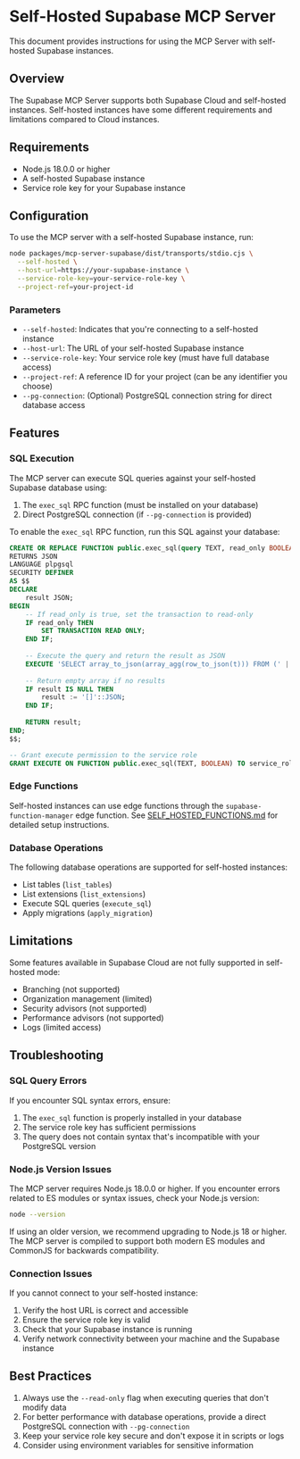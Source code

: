# Self-Hosted Supabase MCP Server

This document provides instructions for using the MCP Server with self-hosted Supabase instances.

## Overview

The Supabase MCP Server supports both Supabase Cloud and self-hosted instances. Self-hosted instances have some different requirements and limitations compared to Cloud instances.

## Requirements

- Node.js 18.0.0 or higher
- A self-hosted Supabase instance
- Service role key for your Supabase instance

## Configuration

To use the MCP server with a self-hosted Supabase instance, run:

```bash
node packages/mcp-server-supabase/dist/transports/stdio.cjs \
  --self-hosted \
  --host-url=https://your-supabase-instance \
  --service-role-key=your-service-role-key \
  --project-ref=your-project-id
```

### Parameters

- `--self-hosted`: Indicates that you're connecting to a self-hosted instance
- `--host-url`: The URL of your self-hosted Supabase instance
- `--service-role-key`: Your service role key (must have full database access)
- `--project-ref`: A reference ID for your project (can be any identifier you choose)
- `--pg-connection`: (Optional) PostgreSQL connection string for direct database access

## Features

### SQL Execution

The MCP server can execute SQL queries against your self-hosted Supabase database using:

1. The `exec_sql` RPC function (must be installed on your database)
2. Direct PostgreSQL connection (if `--pg-connection` is provided)

To enable the `exec_sql` RPC function, run this SQL against your database:

```sql
CREATE OR REPLACE FUNCTION public.exec_sql(query TEXT, read_only BOOLEAN DEFAULT false)
RETURNS JSON
LANGUAGE plpgsql
SECURITY DEFINER
AS $$
DECLARE
    result JSON;
BEGIN
    -- If read_only is true, set the transaction to read-only
    IF read_only THEN
        SET TRANSACTION READ ONLY;
    END IF;
    
    -- Execute the query and return the result as JSON
    EXECUTE 'SELECT array_to_json(array_agg(row_to_json(t))) FROM (' || query || ') t' INTO result;
    
    -- Return empty array if no results
    IF result IS NULL THEN
        result := '[]'::JSON;
    END IF;
    
    RETURN result;
END;
$$;

-- Grant execute permission to the service role
GRANT EXECUTE ON FUNCTION public.exec_sql(TEXT, BOOLEAN) TO service_role;
```

### Edge Functions

Self-hosted instances can use edge functions through the `supabase-function-manager` edge function. See [SELF_HOSTED_FUNCTIONS.md](SELF_HOSTED_FUNCTIONS.md) for detailed setup instructions.

### Database Operations

The following database operations are supported for self-hosted instances:

- List tables (`list_tables`)
- List extensions (`list_extensions`)
- Execute SQL queries (`execute_sql`)
- Apply migrations (`apply_migration`)

## Limitations

Some features available in Supabase Cloud are not fully supported in self-hosted mode:

- Branching (not supported)
- Organization management (limited)
- Security advisors (not supported)
- Performance advisors (not supported)
- Logs (limited access)

## Troubleshooting

### SQL Query Errors

If you encounter SQL syntax errors, ensure:

1. The `exec_sql` function is properly installed in your database
2. The service role key has sufficient permissions
3. The query does not contain syntax that's incompatible with your PostgreSQL version

### Node.js Version Issues

The MCP server requires Node.js 18.0.0 or higher. If you encounter errors related to ES modules or syntax issues, check your Node.js version:

```bash
node --version
```

If using an older version, we recommend upgrading to Node.js 18 or higher. The MCP server is compiled to support both modern ES modules and CommonJS for backwards compatibility.

### Connection Issues

If you cannot connect to your self-hosted instance:

1. Verify the host URL is correct and accessible
2. Ensure the service role key is valid
3. Check that your Supabase instance is running
4. Verify network connectivity between your machine and the Supabase instance

## Best Practices

1. Always use the `--read-only` flag when executing queries that don't modify data
2. For better performance with database operations, provide a direct PostgreSQL connection with `--pg-connection`
3. Keep your service role key secure and don't expose it in scripts or logs
4. Consider using environment variables for sensitive information